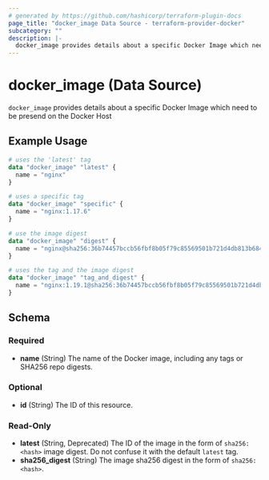 ```yaml
---
# generated by https://github.com/hashicorp/terraform-plugin-docs
page_title: "docker_image Data Source - terraform-provider-docker"
subcategory: ""
description: |-
  docker_image provides details about a specific Docker Image which need to be presend on the Docker Host
---
```


# docker_image (Data Source)

`docker_image` provides details about a specific Docker Image which need to be presend on the Docker Host

## Example Usage

```terraform
# uses the 'latest' tag
data "docker_image" "latest" {
  name = "nginx"
}

# uses a specific tag
data "docker_image" "specific" {
  name = "nginx:1.17.6"
}

# use the image digest
data "docker_image" "digest" {
  name = "nginx@sha256:36b74457bccb56fbf8b05f79c85569501b721d4db813b684391d63e02287c0b2"
}

# uses the tag and the image digest
data "docker_image" "tag_and_digest" {
  name = "nginx:1.19.1@sha256:36b74457bccb56fbf8b05f79c85569501b721d4db813b684391d63e02287c0b2"
}
```

<!-- schema generated by tfplugindocs -->
## Schema

### Required

- **name** (String) The name of the Docker image, including any tags or SHA256 repo digests.

### Optional

- **id** (String) The ID of this resource.

### Read-Only

- **latest** (String, Deprecated) The ID of the image in the form of `sha256:<hash>` image digest. Do not confuse it with the default `latest` tag.
- **sha256_digest** (String) The image sha256 digest in the form of `sha256:<hash>`.


